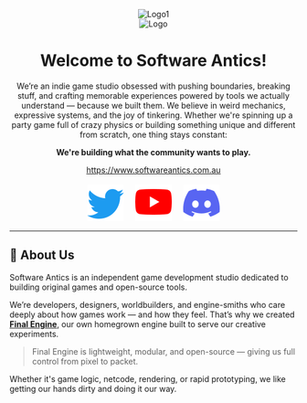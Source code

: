 <div align="center">  
  
  ![Logo1](https://github.com/user-attachments/assets/685303c1-4357-4b0e-ac5f-2df69abed36c#gh-light-mode-only)  
  ![Logo](https://github.com/user-attachments/assets/d19450e2-b91f-48ca-b8ca-3fe0f8a30c29#gh-dark-mode-only)

</div>

<div align="center">

# Welcome to Software Antics!


We’re an indie game studio obsessed with pushing boundaries, breaking stuff, and crafting memorable experiences powered by tools we actually understand — because we built them. We believe in weird mechanics, expressive systems, and the joy of tinkering. Whether we're spinning up a party game full of crazy physics or building something unique and different from scratch, one thing stays constant:

**We're building what the community wants to play.**

https://www.softwareantics.com.au
<br><br>
 <a href="https://www.x.com/softwareantics"><img src="https://raw.githubusercontent.com/CLorant/readme-social-icons/refs/heads/main/large/colored/twitter.svg" alt="Twitter"></a>
  &nbsp;&nbsp;&nbsp;
  <a href="https://www.youtube.com/@softwareantics"><img src="https://raw.githubusercontent.com/CLorant/readme-social-icons/refs/heads/main/large/colored/youtube.svg" alt="YouTube"></a>
  &nbsp;&nbsp;&nbsp;
  <a href="https://discord.gg/UNdKXsdeQb"><img src="https://raw.githubusercontent.com/CLorant/readme-social-icons/refs/heads/main/large/colored/discord.svg" alt="Discord"></a>
</div>

---

## 🧠 About Us

Software Antics is an independent game development studio dedicated to building original games and open-source tools.

We’re developers, designers, worldbuilders, and engine-smiths who care deeply about how games work — and how they feel. That’s why we created [**Final Engine**](https://www.github.com/softwareantics/FinalEngine), our own homegrown engine built to serve our creative experiments.

> Final Engine is lightweight, modular, and open-source — giving us full control from pixel to packet.

Whether it's game logic, netcode, rendering, or rapid prototyping, we like getting our hands dirty and doing it our way.
